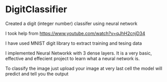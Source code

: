 # DigitClassifier

Created a digit (integer number) classifer using neural network

I took help from https://www.youtube.com/watch?v=qJhH2cnjD34

I have used MNIST digit library to extract training and tesing data

I implemented Neural Networkk with 3 dense layers. It is a very basic, effective and effecient project to learn what a neural network is.

To classify the image just upload your image at very last cell the model will predict and tell you the output


